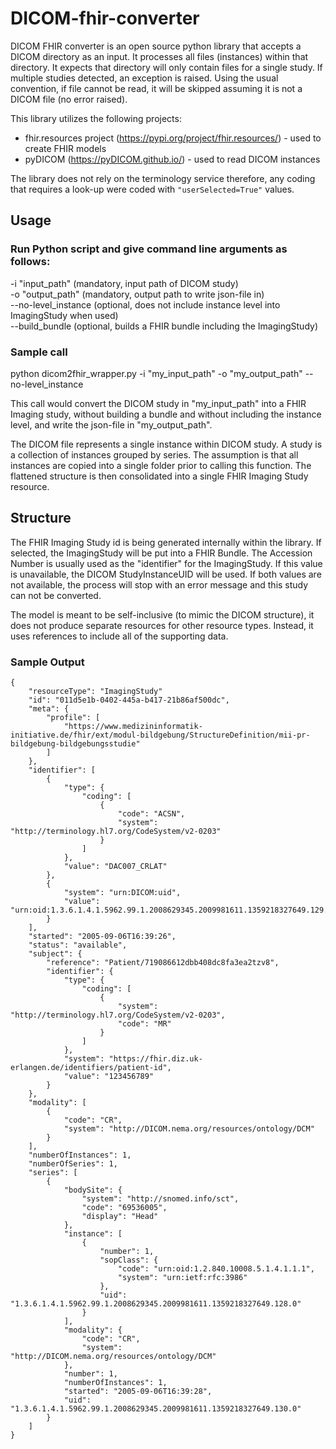 # DICOM-fhir-converter
DICOM FHIR converter is an open source python library that accepts a DICOM directory as an input.
It processes all files (instances) within that directory. It expects that directory will only contain files for a single study.
If multiple studies detected, an exception is raised. 
Using the usual convention, if file cannot be read, it will be skipped assuming it is not a DICOM file (no error raised).

This library utilizes the following projects:
- fhir.resources project (https://pypi.org/project/fhir.resources/) - used to create FHIR models
- pyDICOM (https://pyDICOM.github.io/) - used to read DICOM instances

The library does not rely on the terminology service therefore, any coding that requires a look-up were coded with ```"userSelected=True"``` values.

## Usage

### Run Python script and give command line arguments as follows:

-i "input_path" (mandatory, input path of DICOM study) <br>
-o "output_path" (mandatory, output path to write json-file in) <br>
--no-level_instance (optional, does not include instance level into ImagingStudy when used) <br>
--build_bundle (optional, builds a FHIR bundle including the ImagingStudy) <br>

### Sample call

python dicom2fhir_wrapper.py -i "my_input_path" -o "my_output_path" --no-level_instance

This call would convert the DICOM study in "my_input_path" into a FHIR Imaging study, without building a bundle and without including the instance level, and write the json-file in "my_output_path".


The DICOM file represents a single instance within DICOM study. A study is a collection of instances grouped by series.
The assumption is that all instances are copied into a single folder prior to calling this function. The flattened structure is then consolidated into a single FHIR Imaging Study resource.

## Structure 
The FHIR Imaging Study id is being generated internally within the library. If selected, the ImagingStudy will be put into a FHIR Bundle. 
The Accession Number is usually used as the "identifier" for the ImagingStudy. If this value is unavailable, the DICOM StudyInstanceUID will be used. If both values are not available, the process will stop with an error message and this study can not be converted.

The model is meant to be self-inclusive (to mimic the DICOM structure), it does not produce separate resources for other resource types.
Instead, it uses references to include all of the supporting data. 

### Sample Output
```
{
    "resourceType": "ImagingStudy"
    "id": "011d5e1b-0402-445a-b417-21b86af500dc",
    "meta": {
        "profile": [
            "https://www.medizininformatik-initiative.de/fhir/ext/modul-bildgebung/StructureDefinition/mii-pr-bildgebung-bildgebungsstudie"
        ]
    },
    "identifier": [
        {
            "type": {
                "coding": [
                    {
                        "code": "ACSN",
                        "system": "http://terminology.hl7.org/CodeSystem/v2-0203"
                    }
                ]
            },
            "value": "DAC007_CRLAT"
        },
        {
            "system": "urn:DICOM:uid",
            "value": "urn:oid:1.3.6.1.4.1.5962.99.1.2008629345.2009981611.1359218327649.129.0"
        }
    ],
    "started": "2005-09-06T16:39:26",
    "status": "available",
    "subject": {
        "reference": "Patient/719086612dbb408dc8fa3ea2tzv8",
        "identifier": {
            "type": {
                "coding": [
                    {
                        "system": "http://terminology.hl7.org/CodeSystem/v2-0203",
                        "code": "MR"
                    }
                ]
            },
            "system": "https://fhir.diz.uk-erlangen.de/identifiers/patient-id",
            "value": "123456789"
        }
    },
    "modality": [
        {
            "code": "CR",
            "system": "http://DICOM.nema.org/resources/ontology/DCM"
        }
    ],
    "numberOfInstances": 1,
    "numberOfSeries": 1,
    "series": [
        {
            "bodySite": {
                "system": "http://snomed.info/sct",
                "code": "69536005",
                "display": "Head"
            },
            "instance": [
                {
                    "number": 1,
                    "sopClass": {
                        "code": "urn:oid:1.2.840.10008.5.1.4.1.1.1",
                        "system": "urn:ietf:rfc:3986"
                    },
                    "uid": "1.3.6.1.4.1.5962.99.1.2008629345.2009981611.1359218327649.128.0"
                }
            ],
            "modality": {
                "code": "CR",
                "system": "http://DICOM.nema.org/resources/ontology/DCM"
            },
            "number": 1,
            "numberOfInstances": 1,
            "started": "2005-09-06T16:39:28",
            "uid": "1.3.6.1.4.1.5962.99.1.2008629345.2009981611.1359218327649.130.0"
        }
    ]
}
```



